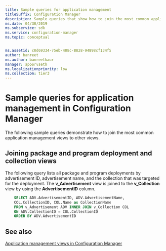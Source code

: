 ```yaml
---
title: Sample queries for application management
titleSuffix: Configuration Manager
description: Sample queries that show how to join the most common application management views to other views.
ms.date: 04/30/2019
ms.subservice: sdk
ms.service: configuration-manager
ms.topic: conceptual


ms.assetid: c0d69334-75eb-408c-8828-94898cf134f5
author: banreet
ms.author: banreetkaur
manager: apoorvseth
ms.localizationpriority: low
ms.collection: tier3
---
```


# Sample queries for application management in Configuration Manager

The following sample queries demonstrate how to join the most common application management views to other views.

## Joining package and program deployment and collection views

The following query lists all package and program deployments by advertisement ID, advertisement name, and the collection that was targeted for the deployment. The **v_Advertisement** view is joined to the **v_Collection** view by using the **AdvertisementID** column.

```sql
    SELECT ADV.AdvertisementID, ADV.AdvertisementName, 
    COL.CollectionID, COL.Name as CollectionName 
    FROM v_Advertisement ADV INNER JOIN v_Collection COL 
    ON ADV.CollectionID = COL.CollectionID 
    ORDER BY ADV.AdvertisementID 
```

## See also

[Application management views in Configuration Manager](application-management-views-configuration-manager.md)
